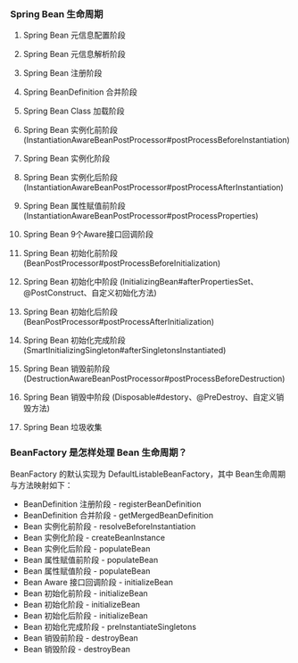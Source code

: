### Spring Bean 生命周期
1. Spring Bean 元信息配置阶段 
2. Spring Bean 元信息解析阶段 

3. Spring Bean 注册阶段 
4. Spring BeanDefinition 合并阶段 
5. Spring Bean Class 加载阶段 

6. Spring Bean 实例化前阶段 (InstantiationAwareBeanPostProcessor#postProcessBeforeInstantiation)
7. Spring Bean 实例化阶段 
8. Spring Bean 实例化后阶段 (InstantiationAwareBeanPostProcessor#postProcessAfterInstantiation)

9. Spring Bean 属性赋值前阶段 (InstantiationAwareBeanPostProcessor#postProcessProperties)

10. Spring Bean 9个Aware接口回调阶段

11. Spring Bean 初始化前阶段 (BeanPostProcessor#postProcessBeforeInitialization)
12. Spring Bean 初始化中阶段 (InitializingBean#afterPropertiesSet、@PostConstruct、自定义初始化方法) 
13. Spring Bean 初始化后阶段 (BeanPostProcessor#postProcessAfterInitialization)
14. Spring Bean 初始化完成阶段 (SmartInitializingSingleton#afterSingletonsInstantiated)

15. Spring Bean 销毁前阶段 (DestructionAwareBeanPostProcessor#postProcessBeforeDestruction)
16. Spring Bean 销毁中阶段 (Disposable#destory、@PreDestroy、自定义销毁方法) 

17. Spring Bean 垃圾收集

### BeanFactory 是怎样处理 Bean 生命周期？
BeanFactory 的默认实现为 DefaultListableBeanFactory，其中 Bean生命周期与方法映射如下：
* BeanDefinition 注册阶段 - registerBeanDefinition
* BeanDefinition 合并阶段 - getMergedBeanDefinition
* Bean 实例化前阶段 - resolveBeforeInstantiation
* Bean 实例化阶段 - createBeanInstance
* Bean 实例化后阶段 - populateBean
* Bean 属性赋值前阶段 - populateBean
* Bean 属性赋值阶段 - populateBean
* Bean Aware 接口回调阶段 - initializeBean
* Bean 初始化前阶段 - initializeBean
* Bean 初始化阶段 - initializeBean
* Bean 初始化后阶段 - initializeBean
* Bean 初始化完成阶段 - preInstantiateSingletons
* Bean 销毁前阶段 - destroyBean
* Bean 销毁阶段 - destroyBean